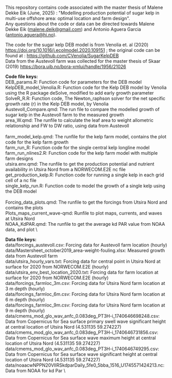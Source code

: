 This repository contains code associated with the master thesis of Malene Dekke Eik (June, 2025) : "Modelling production potential of sugar kelp in multi-use offshore area: optimal location and farm design". \
Any questions about the code or data can be directed towards Malene Dekke Eik (malene.deik@gmail.com) and Antonio Aguera Garcia (antonio.aguera@hi.no). 

The code for the sugar kelp DEB model is from Venolia et. al (2020) https://doi.org/10.1016/j.ecolmodel.2020.109151 ; the original code can be found at : https://github.com/CVenolia/SugarKelpDEB \
Data from the Austevoll farm was collected for the master thesis of Skaar (2019) https://bora.uib.no/bora-xmlui/handle/1956/21026

**Code file keys:** \
DEB_params.R: Function code for parameters for the DEB model \
KelpDEB_model_Venolia.R: Function code for the Kelp DEB model by Venolia using the R package deSolve, modified to add early growth parameter \
SolveR_R.R: Function code, The Newton_raphson solver for the net specific growth rate (r) in the Kelp DEB model, by Venolia \
Austevoll_Compare.qmd: The run file to compare the modelled growth of sugar kelp in the Austevoll farm to the measured growth \
area_W.qmd: The runfile to calculate the leaf area to weight allometric relationship and FW to DW ratio, using data from Austevoll \
 \
farm_model_kelp.qmd: The runfile for the kelp farm model, contains the plot code for the kelp farm growth \
farm_run_R: Function code for the single central kelp longline model \
farm_run_nlines2.R: Function code for the kelp farm model with multiple farm designs \
utsira.env.qmd: The runfile to get the production potential and nutrient availability in Utsira Nord from a NORWECOM.E2E nc file \
get_production_kelp.R: Function code for running a single kelp in each grid cell of a nc file \
single_kelp_run.R: Function code to model the growth of a single kelp using the DEB model \
 \
Forcing_data_plots.qmd: The runfile to get the forcings from Utsira Nord and contains the plots \
Plots_maps_current_wave-qmd: Runfile to plot maps, currents, and waves at Utsira Nord \
NOAA_KdPAR.qmd: The runfile to get the average kd PAR value from NOAA data, and plot  \
 
**Data file keys:** \
data/forcings_austevoll.csv: Forcing data for Austevoll farm location (hourly) \
data/Mastersheet_october2019_area-weight-fouling.xlsx: Measured growth data from Austevoll farm \
data/utsira_hourly_vars.txt: Forcing data for central point in Utsira Nord at surface for 2020 from NORWECOM.E2E (hourly) \
data/utsira_env_best_location_2020.txt: Forcing data for farm location at surface for 2020 from NORWECOM.E2E (hourly) \
data/forcings_farmloc_3m.csv: Forcing data for Utsira Nord farm location at 3 m depth (hourly) \
data/forcings_farmloc_6m.csv: Forcing data for Utsira Nord farm location at 6 m depth (hourly) \
data/forcings_farmloc_9m.csv: Forcing data for Utsira Nord farm location at 9 m depth (hourly) \
data/cmems_mod_glo_wav_anfc_0.083deg_PT3H-i_1740646698248.csv: Data from Copernicus for Sea surface primary swell wave significant height at central location of Utsira Nord (4.531135 59.274227) \
data/cmems_mod_glo_wav_anfc_0.083deg_PT3H-i_1740646731856.csv: Data from Copernicus for Sea surface wave maximum height at central location of Utsira Nord (4.531135 59.274227) \
data/cmems_mod_glo_wav_anfc_0.083deg_PT3H-i_1740646749295.csv: Data from Copernicus for Sea surface wave significant height at central location of Utsira Nord (4.531135 59.274227) \
data/noaacwNPPN20VIIRSkdparDaily_5fe0_5bba_1516_U1745571424213.nc: Data from NOAA for kd Par \
